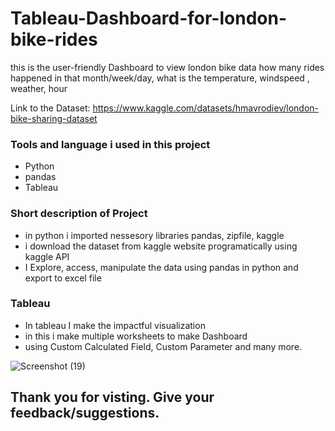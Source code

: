 # Tableau-Dashboard-for-london-bike-rides
this is the user-friendly Dashboard to view london bike data 
how many rides happened in that month/week/day, what is the temperature, windspeed , weather, hour 

Link to the Dataset: https://www.kaggle.com/datasets/hmavrodiev/london-bike-sharing-dataset

### Tools and language i used in this project
* Python
* pandas
* Tableau

### Short description of Project 
* in python i imported nessesory libraries pandas, zipfile, kaggle
* i download the dataset from kaggle website programatically using kaggle API
* I Explore, access, manipulate the data using pandas in python and export to excel file

### Tableau
* In tableau I make the impactful visualization
* in this i make multiple worksheets to make  Dashboard
* using Custom Calculated Field, Custom Parameter and many more.

![Screenshot (19)](https://github.com/Rohitshahare/Tableau-Dashboard-for-london-bike-rides/assets/78205192/7f0418b7-dc7f-449e-adeb-c8a2e020a0d5)

## Thank you for visting. Give your feedback/suggestions.

